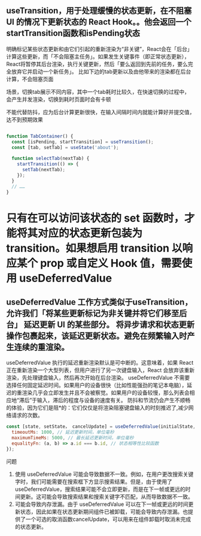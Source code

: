 ## useTransition，用于处理缓慢的状态更新，在不阻塞 UI 的情况下更新状态的 React Hook。。他会返回一个startTransition函数和isPending状态
明确标记某些状态更新和由它们引起的重新渲染为“非关键”，React会在「后台」计算这些更新，而「不会阻塞主任务」。如果发生关键事件（即正常状态更新），React将暂停其后台渲染，执行关键更新，然后「要么返回到先前的任务，要么完全放弃它并启动一个新任务」。 比如下边的tab更新以及由他带来的渲染都在后台计算，不会阻塞页面

场景，切换tab展示不同内容，其中一个tab耗时比较久，在快速切换的过程中，会产生并发渲染，切换到耗时页面时会有卡顿

不能代替防抖，应为后台计算更新很快，在输入间隔时间内就能计算好并提交值，达不到预期效果

```js

function TabContainer() {
  const [isPending, startTransition] = useTransition();
  const [tab, setTab] = useState('about');
 
  function selectTab(nextTab) {
    startTransition(() => {
      setTab(nextTab);
    });
  }
  // ……
}
```
# 只有在可以访问该状态的 set 函数时，才能将其对应的状态更新包装为 transition。如果想启用 transition 以响应某个 prop 或自定义 Hook 值，需要使用 useDeferredValue

## useDeferredValue 工作方式类似于useTransition，允许我们「将某些更新标记为非关键并将它们移至后台」 延迟更新 UI 的某些部分。 将异步请求和状态更新操作包裹起来，该延迟更新状态。避免在频繁输入时产生连续的重渲染。
useDeferredValue 执行的延迟重新渲染默认是可中断的。这意味着，如果 React 正在重新渲染一个大型列表，但用户进行了另一次键盘输入，React 会放弃该重新渲染，先处理键盘输入，然后再次开始在后台渲染。
useDeferredValue 不需要选择任何固定延迟时间。如果用户的设备很快（比如性能强劲的笔记本电脑），延迟的重渲染几乎会立即发生并且不会被察觉。如果用户的设备较慢，那么列表会相应地“滞后”于输入，滞后的程度与设备的速度有关。
防抖和节流仍会产生不顺畅的体验，因为它们是阻*的：它们仅仅是将渲染阻塞键盘输入的时刻推迟了,减少网络请求的次数。

```js
const [state, setState， cancelUpdate] = useDeferredValue(initialState, {
  timeoutMs: 1000, // 延迟更新时间，单位毫秒
  maximumTimeMs: 5000, // 最长延迟更新时间，单位毫秒
  equalityFn: (a, b) => a.id === b.id, // 状态相等性比较函数
});
```

问题

1. 使用 useDeferredValue 可能会导致数据不一致。例如，在用户更改搜索关键字时，我们可能需要在搜索框下方显示搜索结果。但是，由于使用了 useDeferredValue，搜索结果可能不会立即更新，而是在下一帧或更远的时间更新。这可能会导致搜索结果和搜索关键字不匹配，从而导致数据不一致。
2. 可能会导致内存泄漏。由于 useDeferredValue 可以在下一帧或更远的时间更新状态，因此如果在状态更新期间组件已被卸载，可能会导致内存泄漏。也提供了一个可选的取消函数cancelUpdate，可以用来在组件卸载时取消未完成的状态更新。